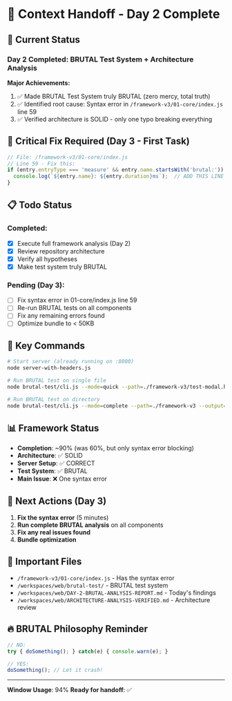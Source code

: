 # 🔄 Context Handoff - Day 2 Complete

## 🎯 Current Status

### Day 2 Completed: BRUTAL Test System + Architecture Analysis

**Major Achievements:**
1. ✅ Made BRUTAL Test System truly BRUTAL (zero mercy, total truth)
2. ✅ Identified root cause: Syntax error in `/framework-v3/01-core/index.js` line 59
3. ✅ Verified architecture is SOLID - only one typo breaking everything

## 🐛 Critical Fix Required (Day 3 - First Task)

```javascript
// File: /framework-v3/01-core/index.js
// Line 59 - Fix this:
if (entry.entryType === 'measure' && entry.name.startsWith('brutal:')) {
  console.log(`${entry.name}: ${entry.duration}ms`);  // ADD THIS LINE
}
```

## 📋 Todo Status

### Completed:
- [x] Execute full framework analysis (Day 2)
- [x] Review repository architecture
- [x] Verify all hypotheses
- [x] Make test system truly BRUTAL

### Pending (Day 3):
- [ ] Fix syntax error in 01-core/index.js line 59
- [ ] Re-run BRUTAL tests on all components
- [ ] Fix any remaining errors found
- [ ] Optimize bundle to < 50KB

## 🔧 Key Commands

```bash
# Start server (already running on :8000)
node server-with-headers.js

# Run BRUTAL test on single file
node brutal-test/cli.js --mode=quick --path=./framework-v3/test-modal.html --output=./brutal-analysis

# Run BRUTAL test on directory
node brutal-test/cli.js --mode=complete --path=./framework-v3 --output=./brutal-analysis
```

## 📊 Framework Status

- **Completion**: ~90% (was 60%, but only syntax error blocking)
- **Architecture**: ✅ SOLID
- **Server Setup**: ✅ CORRECT
- **Test System**: ✅ BRUTAL
- **Main Issue**: ❌ One syntax error

## 🎯 Next Actions (Day 3)

1. **Fix the syntax error** (5 minutes)
2. **Run complete BRUTAL analysis** on all components
3. **Fix any real issues found**
4. **Bundle optimization**

## 💾 Important Files

- `/framework-v3/01-core/index.js` - Has the syntax error
- `/workspaces/web/brutal-test/` - BRUTAL test system
- `/workspaces/web/DAY-2-BRUTAL-ANALYSIS-REPORT.md` - Today's findings
- `/workspaces/web/ARCHITECTURE-ANALYSIS-VERIFIED.md` - Architecture review

## 🔥 BRUTAL Philosophy Reminder

```javascript
// NO:
try { doSomething(); } catch(e) { console.warn(e); }

// YES:
doSomething(); // Let it crash!
```

---

**Window Usage**: 94%
**Ready for handoff**: ✅